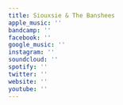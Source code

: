 ```yaml
---
title: Siouxsie & The Banshees
apple_music: ''
bandcamp: ''
facebook: ''
google_music: ''
instagram: ''
soundcloud: ''
spotify: ''
twitter: ''
website: ''
youtube: ''
---
```

